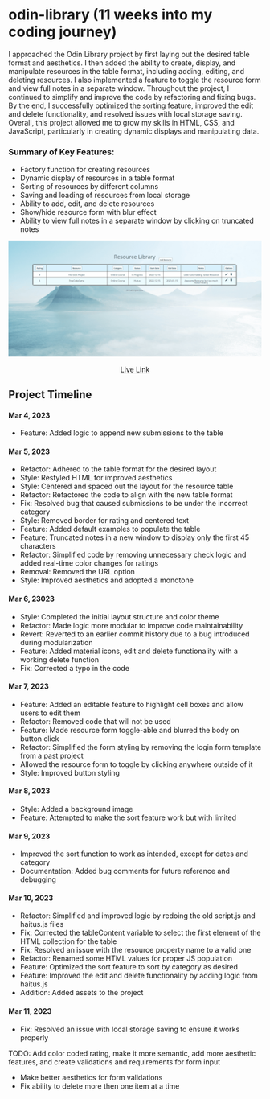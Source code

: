 # odin-library (11 weeks into my coding journey)
I approached the Odin Library project by first laying out the desired table format and aesthetics. I then added the ability to create, display, and manipulate resources in the table format, including adding, editing, and deleting resources. I also implemented a feature to toggle the resource form and view full notes in a separate window. Throughout the project, I continued to simplify and improve the code by refactoring and fixing bugs. By the end, I successfully optimized the sorting feature, improved the edit and delete functionality, and resolved issues with local storage saving. Overall, this project allowed me to grow my skills in HTML, CSS, and JavaScript, particularly in creating dynamic displays and manipulating data.


### Summary of Key Features:
* Factory function for creating resources
* Dynamic display of resources in a table format
* Sorting of resources by different columns
* Saving and loading of resources from local storage
* Ability to add, edit, and delete resources
* Show/hide resource form with blur effect
* Ability to view full notes in a separate window by clicking on truncated notes

![Project Animation](library.gif)
<p align="center">
<a href="https://hyuncafe.github.io/odin-library/" target="_blank">Live Link</a>
</p>

## Project Timeline

#### Mar 4, 2023

* Feature: Added logic to append new submissions to the table

#### Mar 5, 2023

* Refactor: Adhered to the table format for the desired layout
* Style: Restyled HTML for improved aesthetics
* Style: Centered and spaced out the layout for the resource table
* Refactor: Refactored the code to align with the new table format
* Fix: Resolved bug that caused submissions to be under the incorrect category
* Style: Removed border for rating and centered text
* Feature: Added default examples to populate the table
* Feature: Truncated notes in a new window to display only the first 45 characters
* Refactor: Simplified code by removing unnecessary check logic and added real-time color changes for ratings
* Removal: Removed the URL option
* Style: Improved aesthetics and adopted a monotone 

#### Mar 6, 23023

* Style: Completed the initial layout structure and color theme
* Refactor: Made logic more modular to improve code maintainability
* Revert: Reverted to an earlier commit history due to a bug introduced during modularization
* Feature: Added material icons, edit and delete functionality with a working delete function
* Fix: Corrected a typo in the code

#### Mar 7, 2023

* Feature: Added an editable feature to highlight cell boxes and allow users to edit them
* Refactor: Removed code that will not be used
* Feature: Made resource form toggle-able and blurred the body on button click
* Refactor: Simplified the form styling by removing the login form template from a past project
* Allowed the resource form to toggle by clicking anywhere outside of it
* Style: Improved button styling
#### Mar 8, 2023

* Style: Added a background image
* Feature: Attempted to make the sort feature work but with limited 

#### Mar 9, 2023

* Improved the sort function to work as intended, except for dates and category
* Documentation: Added bug comments for future reference and debugging

#### Mar 10, 2023

* Refactor: Simplified and improved logic by redoing the old script.js and haitus.js files
* Fix: Corrected the tableContent variable to select the first element of the HTML collection for the table
* Fix: Resolved an issue with the resource property name to a valid one
* Refactor: Renamed some HTML values for proper JS population
* Feature: Optimized the sort feature to sort by category as desired
* Feature: Improved the edit and delete functionality by adding logic from haitus.js
* Addition: Added assets to the project
  
#### Mar 11, 2023

* Fix: Resolved an issue with local storage saving to ensure it works properly


TODO: Add color coded rating, make it more semantic, add more aesthetic features, and create validations and requirements for form input
- Make better aesthetics for form validations
- Fix ability to delete more then one item at a time
